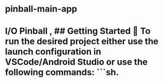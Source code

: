 # pinball-main-app
# I/O Pinball , ## Getting Started 🚀  To run the desired project either use the launch configuration in VSCode/Android Studio or use the following commands:  ```sh.
